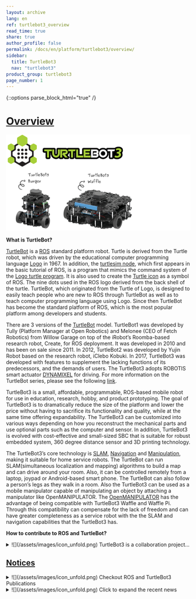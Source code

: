 ```yaml
---
layout: archive
lang: en
ref: turtlebot3_overview
read_time: true
share: true
author_profile: false
permalink: /docs/en/platform/turtlebot3/overview/
sidebar:
  title: TurtleBot3
  nav: "turtlebot3"
product_group: turtlebot3
page_number: 1
---
```


<div style="counter-reset: h1 0"></div>

{::options parse_block_html="true" /}

# [Overview](#overview)

![](/assets/images/platform/turtlebot3/overview/turtlebot3_with_logo.png)

**What is TurtleBot?**

[TurtleBot][turtlebot] is a [ROS][ros] standard platform robot. Turtle is derived from the Turtle robot, which was driven by the educational computer programming language [Logo][logo] in 1967. In addition, the [turtlesim node][turtlesim], which first appears in the basic tutorial of ROS, is a program that mimics the command system of the [Logo turtle program][logo_primer]. It is also used to create the [Turtle icon][tuturtle] as a symbol of ROS. The nine dots used in the ROS logo derived from the back shell of the turtle. TurtleBot, which originated from the Turtle of Logo, is designed to easily teach people who are new to ROS through TurtleBot as well as to teach computer programming language using Logo. Since then TurtleBot has become the standard platform of ROS, which is the most popular platform among developers and students.

There are 3 versions of the [TurtleBot][turtlebot] model. TurtleBot1 was developed by Tully (Platform Manager at Open Robotics) and Melonee (CEO of Fetch Robotics) from Willow Garage on top of the iRobot’s Roomba-based research robot, Create, for ROS deployment. It was developed in 2010 and has been on sale since 2011. In 2012, TurtleBot2 was developed by Yujin Robot based on the research robot, iClebo Kobuki. In 2017, TurtleBot3 was developed with features to supplement the lacking functions of its predecessors, and the demands of users. The TurtleBot3 adopts ROBOTIS smart actuator [DYNAMIXEL][dynamixel] for driving. For more information on the TurtleBot series, please see the following [link][history].

TurtleBot3 is a small, affordable, programmable, ROS-based mobile robot for use in education, research, hobby, and product prototyping. The goal of TurtleBot3 is to dramatically reduce the size of the platform and lower the price without having to sacrifice its functionality and quality, while at the same time offering expandability. The TurtleBot3 can be customized into various ways depending on how you reconstruct the mechanical parts and use optional parts such as the computer and sensor. In addition, TurtleBot3 is evolved with cost-effective and small-sized SBC that is suitable for robust embedded system, 360 degree distance sensor and 3D printing technology.

The TurtleBot3’s core technology is [SLAM][slam], [Navigation][navigation] and [Manipulation][manipulation], making it suitable for home service robots. The TurtleBot can run SLAM(simultaneous localization and mapping) algorithms to build a map and can drive around your room. Also, it can be controlled remotely from a laptop, joypad or Android-based smart phone. The TurtleBot can also follow a person’s legs as they walk in a room. Also the TurtleBot3 can be used as a mobile manipulator capable of manipulating an object by attaching a manipulator like OpenMANIPULATOR. The [OpenMANIPULATOR][openmanipulator] has the advantage of being compatible with TurtleBot3 Waffle and Waffle Pi. Through this compatibility can compensate for the lack of freedom and can have greater completeness as a service robot with the the SLAM and navigation capabilities that the TurtleBot3 has.

**How to contribute to ROS and TurtleBot?**

<details>
<summary>
![](/assets/images/icon_unfold.png) TurtleBot3 is a collaboration project...
</summary>
TurtleBot3 is a collaboration project among [Open Robotics][open_robotics], [ROBOTIS][robotis], and more partners like [The Construct][the_construct], [Intel][intel], [Onshape][onshape], [OROCA][oroca], [AuTURBO][auturbo], [ROS in Robotclub Malaysia][ros_in_robotclub_malaysia], [Astana Digital][astana digital], [Polariant Experiment][polariant_experiment], [Tokyo University of Agriculture and Technology, GVlab][gvlab], [Networked Control Robotics Lab at National Chiao Tung University][nctu], [SIM Group at TU Darmstadt][sim_group]. The Open Robotics is in charge of software and community activities, while ROBOTIS is in charge of manufacturing and global distribution.

The most important part of this TurtleBot3 collaboration project is open source based software, hardware, and content. We are encouraging more partners and research collaborators to participate in this project to enrich the robotics field.

If you are interested in partnership with us to realize open source robotics, please fill out form [here][partners].

- TurtleBot3 Providers  
  ![](/assets/images/platform/turtlebot3/logo_platform_providers.png)

- TurtleBot3 Partners and Research Collaborators  
  ![](/assets/images/platform/turtlebot3/logo_platform_sponsors.png)

  \* Each collaboration member's web page can be found [here][partners].

- TurtleBot3 Distributors  
  ![](/assets/images/platform/turtlebot3/logo_platform_players.png)

  \* Each collaboration member's web page can be found [here][partners].

- TurtleBot3 Map
<div>
<script type="text/javascript" src="https://embed.githubusercontent.com/view/geojson/turtlebot/map/master/Distributors.geojson"></script>
</div>
</details>

## [Notices](#notices)

<details>
<summary>
![](/assets/images/icon_unfold.png) Checkout ROS and TurtleBot3 Publications
</summary>
- 10/15/2020 [ROS 2 Foxy Release](https://discourse.ros.org/t/new-packages-for-foxy-fitzroy-2020-11-05/17140)
- 08/21/2019 [ROS 2 Dashing Release](https://discourse.ros.org/t/tb3-ros-2-dashing-release/10364)
- 08/20/2019 [Navigation2 Dashing release - demo video](https://discourse.ros.org/t/navigation2-dashing-release-demo-video/10349)
- 02/01/2019 [Announcing new packages for TurtleBot3 in ROS2 (including Cartographer and Navigation2)](https://discourse.ros.org/t/announcing-new-packages-for-turtlebot3-in-ros2-including-cartographer-and-navigation2/7694)
- 12/17/2018 [ros2arduino released: Arduino library for communicating with ROS 2](https://discourse.ros.org/t/ros2arduino-0-0-1-released-arduino-library-for-communicating-with-ros2-dds/7147)
- 09/21/2018 [XEL Network first application + Distributing XEL devices 100 set for free in ROScon2018!](https://discourse.ros.org/t/xel-network-first-application-distributing-xel-devices-100-set-for-free-in-roscon2018/6115)
- 09/13/2018 [Introducing the XEL Network : Modular H/W ecosystem over ROS2](https://discourse.ros.org/t/introducing-the-xel-network-modular-h-w-ecosystem-over-ros2/6050)
- 09/05/2018 [Introducing ROS2 Tutorials](https://discourse.ros.org/t/tb3-introducing-ros2-tutorials/5959)
- 08/08/2018 [Machine Learning tutorial](https://discourse.ros.org/t/tb3-machine-learning-tutorial/5659)
- 08/08/2018 [TurtleBot3 AutoRace in ROS Development Studio](https://discourse.ros.org/t/tb3-turtlebot3-autorace-in-ros-development-studio/5660)
- 08/07/2018 [Tutorial for Task Mission in ROS Development Studio](https://discourse.ros.org/t/tb3-tutorial-for-task-mission-in-ros-development-studio/5651)
- 07/18/2018 [New ROS Online Course for Beginner](https://discourse.ros.org/t/new-ros-online-course-for-beginner/5320)
- 07/03/2018 [TurtleBot3 AutoRace with Gazebo](https://discourse.ros.org/t/tb3-turtlebot3-autorace-with-gazebo/5261)
- 05/25/2018 [Announcing TurtleBot3 Software(v1.0.0) and Firmware(v1.2.0) Update](https://discourse.ros.org/t/announcing-turtlebot3-software-v1-0-0-and-firmware-v1-2-0-update/4888)
- 05/21/2018 [Reinforcement Learning with TB3!](https://discourse.ros.org/t/tb3-reinforcement-learning-with-tb3/4842)
- 05/16/2018 [1 Year of TurtleBot3: Call for Collaboration (by 23 MAY)](https://discourse.ros.org/t/1-year-of-turtlebot3-call-for-collaboration-by-23-may/4792)
- 05/11/2018 [TurtleBot3 with OpenMANIPULATOR is released](https://discourse.ros.org/t/turtlebot3-with-openmanipulator-is-released/4747)
- 04/27/2018 [Awesome TurtleBot3 Projects like BallBot Project](https://discourse.ros.org/t/awesome-turtlebot3-projects-like-ballbot-project/4629)
- 04/20/2018 [TurtleBot3 Automatic Parking under AR detection](https://discourse.ros.org/t/tb3-turtlebot3-automatic-parking-under-ar-detection/4476)
- 03/29/2018 [TurtleBot3 AutoRace 2017 Tutorial & Source Codes released](https://discourse.ros.org/t/tb3-turtlebot3-autorace-2017-tutorial-source-codes-released/4339)
- 03/17/2018 [TurtleBot3 Auto project](https://discourse.ros.org/t/tb3-turtlebot3-auto-project/1402)
- 03/15/2018 [Gazebo Simulation](https://discourse.ros.org/t/tb3-gazebo-simulation/4207)
- 02/19/2018 [Waffle Pi Launching Event!](https://discourse.ros.org/t/tb3-waffle-pi-launching-event/4005)
- 02/08/2018 [ROS Robot Programming, A Handbook is written by TurtleBot3 Developers](http://community.robotsource.org/t/download-the-ros-robot-programming-book-for-free/51/)
- 02/02/2018 [How to use LDS-01 of TurtleBot3](https://discourse.ros.org/t/tb3-how-to-use-lds-01-of-turtlebot3/3862)
- 01/30/2018 [TurtleBot3 Basic operation demo](https://discourse.ros.org/t/tb3-turtlebot3-basic-operation-demo/3840)
- 01/26/2018 [TurtleBot3 projects in KAIST](https://discourse.ros.org/t/turtlebot3-projects-in-kaist/3794)
- 01/18/2018 [TurtleBot3 Software, Firware Update](https://discourse.ros.org/t/turtlebot3-software-and-firmware-update-and-waffle-pi/3729)
- 01/17/2018 [TurtleBot3 Automatic parking demo](https://discourse.ros.org/t/tb3-turtlebot3-automatic-parking-demo/3720)
- 11/07/2017 [ARM TechCon: Best Contribution to an Open-Source Software Project](https://discourse.ros.org/t/arm-techcon-best-contribution-to-an-open-source-software-project/3129)
- 09/20/2017 [TurtleBot3 AutoRace 2017 teaser #2](https://discourse.ros.org/t/tb3-turtlebot3-autorace-2017-teaser-2/2701)
- 09/13/2017 [TurtleBot3 AutoRace 2017 teaser #1](https://discourse.ros.org/t/tb3-turtlebot3-autorace-2017-teaser-1/2626)
- 07/31/2017 [TurtleBot3 Burger Assembly Video](https://discourse.ros.org/t/tb3-turtlebot3-burger-assembly-video/2340)
- 06/07/2017 [TurtleBot3 Follow Demo](https://discourse.ros.org/t/tb3-turtlebot3-follow-demo/1897)
- 05/29/2017 [Exhibition, Party, and Tutorials with TurtleBot3 at ICRA2017](https://discourse.ros.org/t/tb3-exhibition-party-and-tutorials-with-turtlebot3-at-icra2017/1878)
- 05/11/2017 [TurtleBot3 Early-Bird Discount Offer (until May 29)](https://discourse.ros.org/t/tb3-turtlebot3-early-bird-discount-offer-until-may-29/1830)
- 05/08/2017 [Don’t miss FREE TB3 Burger event!](https://discourse.ros.org/t/tb3-dont-miss-free-tb3-burger-event/1809)
- 05/08/2017 [Very informative and detailed review by Erico Guizzo and Evan Ackerman](https://discourse.ros.org/t/tb3-very-informative-and-detailed-review-by-erico-guizzo-and-evan-ackerman/1808)
- 04/24/2017 [TurtleBot3 Friends](https://discourse.ros.org/t/tb3-turtlebot3-friends/1717)
- 04/12/2017 [TurtleBot3 with Laser Distance Sensor (LDS)](https://discourse.ros.org/t/tb3-turtlebot3-with-laser-distance-sensor-lds/1644)
- 04/05/2017 [Gazebo simulator](https://discourse.ros.org/t/tb3-gazebo-simulator/1608)
- 03/21/2017 [TurtleBot3 official wiki site (technical information)](https://discourse.ros.org/t/tb3-turtlebot3-official-wiki-site-technical-information/1536)
- 03/15/2017 [TurtleBot3 with OpenCR](https://discourse.ros.org/t/tb3-turtlebot3-with-opencr/1488)
- 03/08/2017 [TurtleBot3 Hardware: Free for YOU!](https://discourse.ros.org/t/tb3-turtlebot3-hardware-free-for-you/1444)
- 03/01/2017 [TurtleBot3 Auto project](https://discourse.ros.org/t/tb3-turtlebot3-auto-project/1402)
- 02/21/2017 [TurtleBot3 RoadTrain](https://discourse.ros.org/t/tb3-turtlebot3-roadtrain/1364)
- 02/01/2017 [TurtleBot3 Segway](https://discourse.ros.org/t/tb3-turtlebot3-segway/1247)
- 01/25/2017 [Assembling the TurtleBot3](https://discourse.ros.org/t/tb3-assembling-the-turtlebot3/1208)
- 01/17/2017 [TurtleBot3 Tank](https://discourse.ros.org/t/tb3-turtlebot3-tank/1169)
- 12/28/2016 [TurtleBot3 Omni wheel and Mecanum wheel Example](https://discourse.ros.org/t/tb3-turtlebot3-omni-wheel-and-mecanum-wheel-example/1028)
- 12/23/2016 [TurtleBot3 Autonomous Car](https://discourse.ros.org/t/tb3-turtlebot3-autonomous-car/1011)
- 12/21/2016 [The TurtleBot3 - The Journey of the Turtlebot with R2D2](https://discourse.ros.org/t/tb3-the-turtlebot3-the-journey-of-the-turtlebot-with-r2d2/998)
- 12/13/2016 [The TurtleBot3 Example #10 The Journey of the Turtlebot](https://discourse.ros.org/t/tb3-the-turtlebot3-example-10-the-journey-of-the-turtlebot/965)
- 12/05/2016 [SLAM with the TurtleBot3](https://discourse.ros.org/t/tb3-slam-with-the-turtlebot3/927)
- 11/23/2016 [The TurtleBot3 Teleoperation Example](https://discourse.ros.org/t/tb3-the-turtlebot3-teleoperation-example/865)
- 11/21/2016 [The TurtleBot3 Example #01 Parallel Translation with 4 Joints and 4 Wheels](https://discourse.ros.org/t/tb3-the-turtlebot3-example-01-parallel-translation-with-4-joints-and-4-wheels/838)
- 11/16/2016 [Payload Test of TurtleBot3](https://discourse.ros.org/t/tb3-payload-test-of-turtlebot3/827)
- 10/13/2016 [Announcing TurtleBot3](https://discourse.ros.org/t/announcing-turtlebot3/623)
</details>

<details>
<summary>
![](/assets/images/icon_unfold.png) Click to expand the recent news
</summary>
- 07/22/2019 [Top 10 ROS-based robotics companies in 2019, The Robot Report
  ](https://www.therobotreport.com/top-10-ros-based-robotics-companies-2019/)
- 12/10/2018 [Robot Gift Guide 2018, IEEE Spectrum](https://spectrum.ieee.org/automaton/robotics/home-robots/robot-gift-guide-2018)
- 11/26/2018 [AWS RoboMaker – Develop, Test, Deploy, and Manage Intelligent Robotics Apps, AWS News Blog](https://aws.amazon.com/blogs/aws/aws-robomaker-develop-test-deploy-and-manage-intelligent-robotics-apps/)
- 10/01/2018 [Microsoft Announces Experimental Release of ROS for Windows 10, IEEE Spectrum](https://spectrum.ieee.org/automaton/robotics/robotics-software/microsoft-announces-experimental-release-of-ros-for-windows-10)
- 09/29/2018 "XEL Network : modular H/W ecosystem using ROS2" on ROSCon2018, [PDF](https://roscon.ros.org/2018/presentations/ROSCon2018_Lightning1_11.pdf), [Video](https://vimeo.com/292710106)
- 09/14/2018 "Introduction of Open Robot Platform: mobile robot, manipulator, humanoid, hand" on ROSCon JP 2018, [PDF](https://roscon.ros.org/jp/2018/presentations/ROSCon_JP_2018_presentation_4.pdf), [Video](https://vimeo.com/292071289)
- 07/06/2018 [Video Friday: Roboy, AI Ethics, and Big Clapper](https://spectrum.ieee.org/automaton/robotics/robotics-hardware/video-friday-roboy-ai-ethics-big-clapper)
- 02/02/2018 [Video Friday: Waffle Robots, Laser vs. Drone, and TurtleBot Tutorials, IEEE Spectrum](https://spectrum.ieee.org/automaton/robotics/robotics-hardware/video-friday-waffle-robots-laser-vs-drone-turtlebot-tutorials)
- 11/30/2017 [Robot Gift Guide 2017, IEEE Spectrum](https://spectrum.ieee.org/automaton/robotics/home-robots/robot-gift-guide-2017)
- 11/07/2017 [10 Memorable ROS-based Robots, Robotics Trends](http://roboticstrends.com/article/10_memorable_ros_based_robots)
- 11/07/2017 [TurtleBot 3 and Friends: A Lower Barrier of Entry for Exploring A.I. Robotics, ThomasNet](https://news.thomasnet.com/fullstory/40007572)
- 10/24/2017 [Announcing the Arm TechCon Innovation Award Finalists, arm TechCon](http://www.armtechcon.com/announcing-the-arm-techcon-innovation-award-finalists/)
- 10/13/2017 [Top 10 Open Source Linux Robots, Linux.com](https://www.linux.com/blog/2017/10/top-10-open-source-linux-robots)
- 09/22/2017 "TurtleBot3 AutoRace" on ROSCon2017, [PDF](https://roscon.ros.org/2017/presentations/ROSCon%202017%20Lightning%20211.pdf), [Video](https://vimeo.com/236177042#t=1760s)
- 09/21/2017 "Introducing OpenMANIPULATOR; the full open robot platform" on ROSCon2017, [PDF](https://roscon.ros.org/2017/presentations/ROSCon%202017%20OpenManipulator.pdf), [Video](https://vimeo.com/236147296)
- 07/16/2017 [The TurtleBot3 Teacher: Learn the ROS platform with this robot kit, IEEE Spectrum](https://spectrum.ieee.org/geek-life/hands-on/the-turtlebot3-teacher)
- 06/16/2017 [Turtlebot3, the Open Source Ubuntu/ROS-Based Robot Kit, Open Electronics](https://www.open-electronics.org/turtlebot3-the-open-source-ubunturos-based-robot-kit/)
- 06/14/2017 [Open Source TurtleBot 3 Robot Kit Runs Ubuntu and ROS on Raspberry Pi, Linux.com](https://www.linux.com/news/event/open-source-summit-na/2017/6/open-source-turtlebot-3-robot-kit-runs-ubuntu-and-ros-raspberry-pi)
- 06/09/2017 [Ubuntu-driven TurtleBot gets a major rev with a Pi or Joule in the driver’s seat, LinuxGizmos.com](http://linuxgizmos.com/ubuntu-driven-turtlebot-gets-a-major-rev-with-a-pi-or-joule-in-the-drivers-seat/)
- 05/31/2017 [The Turtlebot 3 has launched, Ubuntu](https://insights.ubuntu.com/2017/05/31/the-turtlebot-3-has-launched/)
- 05/29/2017 [All the Latest, Most Exciting Robotics Research From ICRA 2017, IEEE Spectrum](http://spectrum.ieee.org/automaton/robotics/robotics-software/all-the-latest-most-exciting-robotics-research-from-icra-2017)
- 05/17/2017 [The Silicon Valley Startup Creating Robot DNA, Bloomberg](https://www.bloomberg.com/news/videos/2017-05-17/the-silicon-valley-startup-creating-robot-dna-video)
- 05/02/2017 [Hands-on With TurtleBot 3, a Powerful Little Robot for Learning ROS, IEEE Spectrum](http://spectrum.ieee.org/automaton/robotics/robotics-hardware/review-robotis-turtlebot-3)
- 12/28/2016 [Celebrating 9 Years of ROS, ROBOHUB](http://robohub.org/celebrating-9-years-of-ros/)
- 10/13/2016 [Advances in robotics made easier by forthcoming 3D printed TurtleBot, 3D Printing Industry](https://3dprintingindustry.com/news/advances-robotics-made-easier-forthcoming-3d-printed-turtlebot-96844/)
- 10/12/2016 [Robotis and OSRF Announce TurtleBot 3: Smaller, Cheaper, and Modular, IEEE Spectrum](http://spectrum.ieee.org/automaton/robotics/diy/robotis-and-osrf-announce-turtlebot-3-smaller-cheaper-and-modular)
- 09/21/2016 "Introducing the Turtlebot3" on ROSCon2016, [PDF](http://roscon.ros.org/2016/presentations/ROSCon2016_Turtlebot3_ROBOTIS.pdf), [Video](https://vimeo.com/187699447)
- 03/26/2013 [TurtleBot Inventors Tell Us Everything About the Robot, IEEE Spectrum](http://spectrum.ieee.org/automaton/robotics/diy/interview-turtlebot-inventors-tell-us-everything-about-the-robot)
</details>

[turtlebot]: https://www.turtlebot.com/
[ros]: http://www.ros.org/about-ros/
[logo]: http://el.media.mit.edu/logo-foundation/index.html
[turtlesim]: http://wiki.ros.org/turtlesim
[logo_primer]: http://el.media.mit.edu/logo-foundation/what_is_logo/logo_primer.html
[tuturtle]: http://wiki.ros.org/tuturtle
[dynamixel]: http://en.robotis.com/subindex/dxl_en.php
[history]: https://www.turtlebot.com/about/
[slam]: https://en.wikipedia.org/wiki/Simultaneous_localization_and_mapping
[navigation]: https://en.wikipedia.org/wiki/Robot_navigation
[manipulation]: https://en.wikipedia.org/wiki/Robotic_manipulation
[openmanipulator]: http://emanual.robotis.com/docs/en/platform/openmanipulator/

[open_robotics]: https://www.openrobotics.org/
[robotis]: http://www.robotis.com/
[the_construct]: http://www.theconstructsim.com/
[intel]: http://www.intel.com/
[onshape]: https://www.onshape.com/
[oroca]: http://www.oroca.org/
[auturbo]: https://github.com/AuTURBO/
[ros_in_robotclub_malaysia]: https://www.youtube.com/channel/UCLvvXbwPkostryBQt4MIbUw
[astana digital]: https://www.youtube.com/channel/UCWiIY_zrKH-LMlx2GBWu3yA
[polariant_experiment]: https://www.polariant.io/
[gvlab]: http://web.tuat.ac.jp/~gvlab/
[nctu]: https://sites.google.com/a/g2.nctu.edu.tw/ncrl/
[sim_group]: https://www.sim.informatik.tu-darmstadt.de/en/index/
[partners]: https://www.turtlebot.com/partners
